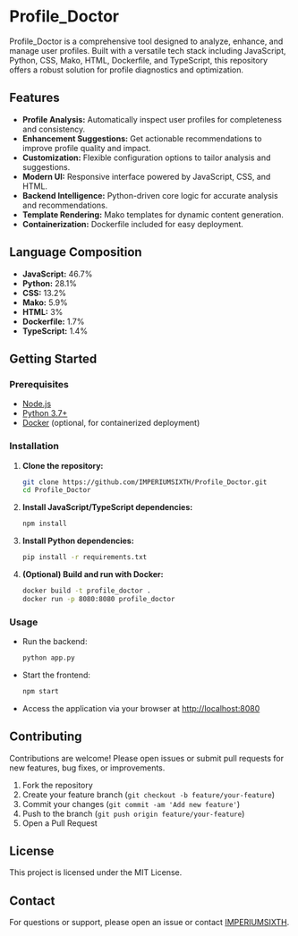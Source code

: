 # Profile_Doctor

Profile_Doctor is a comprehensive tool designed to analyze, enhance, and manage user profiles. Built with a versatile tech stack including JavaScript, Python, CSS, Mako, HTML, Dockerfile, and TypeScript, this repository offers a robust solution for profile diagnostics and optimization.

## Features

- **Profile Analysis:** Automatically inspect user profiles for completeness and consistency.
- **Enhancement Suggestions:** Get actionable recommendations to improve profile quality and impact.
- **Customization:** Flexible configuration options to tailor analysis and suggestions.
- **Modern UI:** Responsive interface powered by JavaScript, CSS, and HTML.
- **Backend Intelligence:** Python-driven core logic for accurate analysis and recommendations.
- **Template Rendering:** Mako templates for dynamic content generation.
- **Containerization:** Dockerfile included for easy deployment.

## Language Composition

- **JavaScript:** 46.7%
- **Python:** 28.1%
- **CSS:** 13.2%
- **Mako:** 5.9%
- **HTML:** 3%
- **Dockerfile:** 1.7%
- **TypeScript:** 1.4%

## Getting Started

### Prerequisites

- [Node.js](https://nodejs.org/)
- [Python 3.7+](https://www.python.org/)
- [Docker](https://www.docker.com/) (optional, for containerized deployment)

### Installation

1. **Clone the repository:**
   ```bash
   git clone https://github.com/IMPERIUMSIXTH/Profile_Doctor.git
   cd Profile_Doctor
   ```

2. **Install JavaScript/TypeScript dependencies:**
   ```bash
   npm install
   ```

3. **Install Python dependencies:**
   ```bash
   pip install -r requirements.txt
   ```

4. **(Optional) Build and run with Docker:**
   ```bash
   docker build -t profile_doctor .
   docker run -p 8080:8080 profile_doctor
   ```

### Usage

- Run the backend:
  ```bash
  python app.py
  ```
- Start the frontend:
  ```bash
  npm start
  ```
- Access the application via your browser at [http://localhost:8080](http://localhost:8080)

## Contributing

Contributions are welcome! Please open issues or submit pull requests for new features, bug fixes, or improvements.

1. Fork the repository
2. Create your feature branch (`git checkout -b feature/your-feature`)
3. Commit your changes (`git commit -am 'Add new feature'`)
4. Push to the branch (`git push origin feature/your-feature`)
5. Open a Pull Request

## License

This project is licensed under the MIT License.

## Contact

For questions or support, please open an issue or contact [IMPERIUMSIXTH](https://github.com/IMPERIUMSIXTH).
